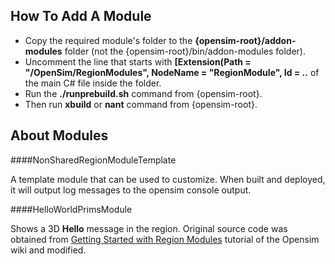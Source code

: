 How To Add A Module
--------------------
* Copy the required module's folder to the **{opensim-root}/addon-modules** folder (not the {opensim-root}/bin/addon-modules folder).
* Uncomment the line that starts with **[Extension(Path = "/OpenSim/RegionModules", NodeName = "RegionModule", Id = ..** of the main C# file inside the folder.
* Run the **./runprebuild.sh** command from {opensim-root}.
* Then run **xbuild** or **nant** command from {opensim-root}.

About Modules
--------------
####NonSharedRegionModuleTemplate

A template module that can be used to customize. When built and deployed, it will output log messages to the opensim console output.


####HelloWorldPrimsModule

Shows a 3D **Hello** message in the region. Original source code was obtained from [Getting Started with Region Modules][1] tutorial of the Opensim wiki and modified.

  [1]: http://opensimulator.org/wiki/Getting_Started_with_Region_Modules